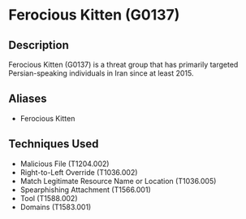# Ferocious Kitten (G0137)

## Description
Ferocious Kitten (G0137) is a threat group that has primarily targeted Persian-speaking individuals in Iran since at least 2015.

## Aliases
- Ferocious Kitten

## Techniques Used
- Malicious File (T1204.002)
- Right-to-Left Override (T1036.002)
- Match Legitimate Resource Name or Location (T1036.005)
- Spearphishing Attachment (T1566.001)
- Tool (T1588.002)
- Domains (T1583.001)
